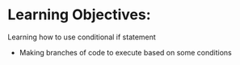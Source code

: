 Learning Objectives:
=======================

Learning how to use conditional if statement
 - Making branches of code to execute based on some conditions
